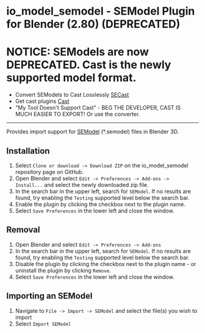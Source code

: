 # io_model_semodel - SEModel Plugin for Blender (2.80) (DEPRECATED)

# NOTICE: SEModels are now DEPRECATED. Cast is the newly supported model format.

- Convert SEModels to Cast Losslessly [SECast](https://dtzxporter.com/tools/secast)
- Get cast plugins [Cast](https://github.com/dtzxporter/cast)
- "My Tool Doesn't Support Cast" - BEG THE DEVELOPER, CAST IS MUCH EASIER TO EXPORT! Or use the converter.

---

Provides import support for [SEModel](https://github.com/SE2Dev/SEModel-Docs) (*.semodel) files in Blender 3D.

## Installation

1. Select `Clone or download -> Download ZIP` on the io_model_semodel repository page on GitHub.
1. Open Blender and select `Edit -> Preferences -> Add-ons -> Install...` and select the newly downloaded zip file.
1. In the search bar in the upper left, search for `SEModel`. If no results are found, try enabling the `Testing` supported level below the search bar.
1. Enable the plugin by clicking the checkbox next to the plugin name.
1. Select `Save Preferences` in the lower left and close the window.

## Removal

1. Open Blender and select `Edit -> Preferences -> Add-ons`
1. In the search bar in the upper left, search for `SEModel`. If no results are found, try enabling the `Testing` supported level below the search bar.
1. Disable the plugin by clicking the checkbox next to the plugin name - or uninstall the plugin by clicking `Remove`.
1. Select `Save Preferences` in the lower left and close the window.

## Importing an SEModel

1. Navigate to `File -> Import -> SEModel` and select the file(s) you wish to import
1. Select `Import SEModel`